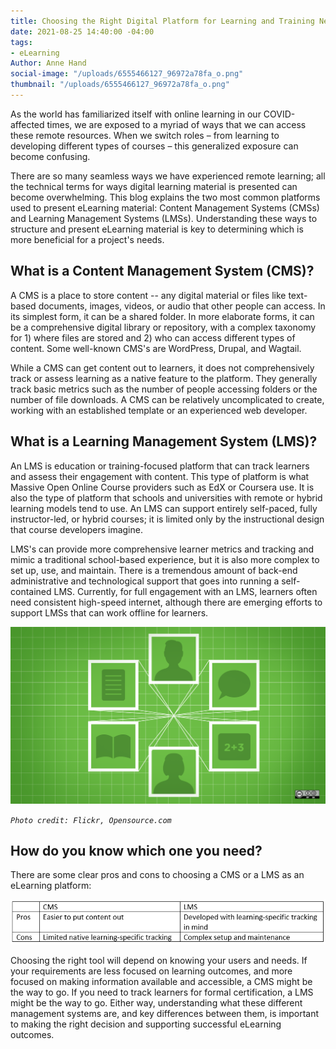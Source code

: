 ```yaml
---
title: Choosing the Right Digital Platform for Learning and Training Needs
date: 2021-08-25 14:40:00 -04:00
tags:
- eLearning
Author: Anne Hand
social-image: "/uploads/6555466127_96972a78fa_o.png"
thumbnail: "/uploads/6555466127_96972a78fa_o.png"
---
```


As the world has familiarized itself with online learning in our COVID-affected times, we are exposed to a myriad of ways that we can access these remote resources. When we switch roles – from learning to developing different types of courses – this generalized exposure can become confusing.

There are so many seamless ways we have experienced remote learning; all the technical terms for ways digital learning material is presented can become overwhelming. This blog explains the two most common platforms used to present eLearning material: Content Management Systems (CMSs) and Learning Management Systems (LMSs). Understanding these ways to structure and present eLearning material is key to determining which is more beneficial for a project's needs.

<!--more-->

## What is a Content Management System (CMS)?

A CMS is a place to store content -- any digital material or files like text-based documents, images, videos, or audio that other people can access. In its simplest form, it can be a shared folder. In more elaborate forms, it can be a comprehensive digital library or repository, with a complex taxonomy for 1) where files are stored and 2) who can access different types of content. Some well-known CMS's are WordPress, Drupal, and Wagtail.

While a CMS can get content out to learners, it does not comprehensively track or assess learning as a native feature to the platform. They generally track basic metrics such as the number of people accessing folders or the number of file downloads. A CMS can be relatively uncomplicated to create, working with an established template or an experienced web developer.

## What is a Learning Management System (LMS)?

An LMS is education or training-focused platform that can track learners and assess their engagement with content. This type of platform is what Massive Open Online Course providers such as EdX or Coursera use. It is also the type of platform that schools and universities with remote or hybrid learning models tend to use. An LMS can support entirely self-paced, fully instructor-led, or hybrid courses; it is limited only by the instructional design that course developers imagine.

LMS's can provide more comprehensive learner metrics and tracking and mimic a traditional school-based experience, but it is also more complex to set up, use, and maintain. There is a tremendous amount of back-end administrative and technological support that goes into running a self-contained LMS. Currently, for full engagement with an LMS, learners often need consistent high-speed internet, although there are emerging efforts to support LMSs that can work offline for learners.

![6555466127_96972a78fa_o.png](/uploads/6555466127_96972a78fa_o.png)

*`Photo credit: Flickr, Opensource.com`*

## How do you know which one you need?

There are some clear pros and cons to choosing a CMS or a LMS as an eLearning platform:

![pros and cons cms lms.png](/uploads/pros%20and%20cons%20cms%20lms.png)

Choosing the right tool will depend on knowing your users and needs. If your requirements are less focused on learning outcomes, and more focused on making information available and accessible, a CMS might be the way to go. If you need to track learners for formal certification, a LMS might be the way to go. Either way, understanding what these different management systems are, and key differences between them, is important to making the right decision and supporting successful eLearning outcomes.